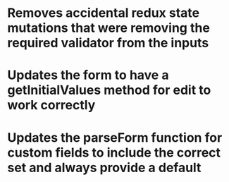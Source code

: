 # Removes accidental redux state mutations that were removing the required validator from the inputs

# Updates the form to have a getInitialValues method for edit to work correctly

# Updates the parseForm function for custom fields to include the correct set and always provide a default